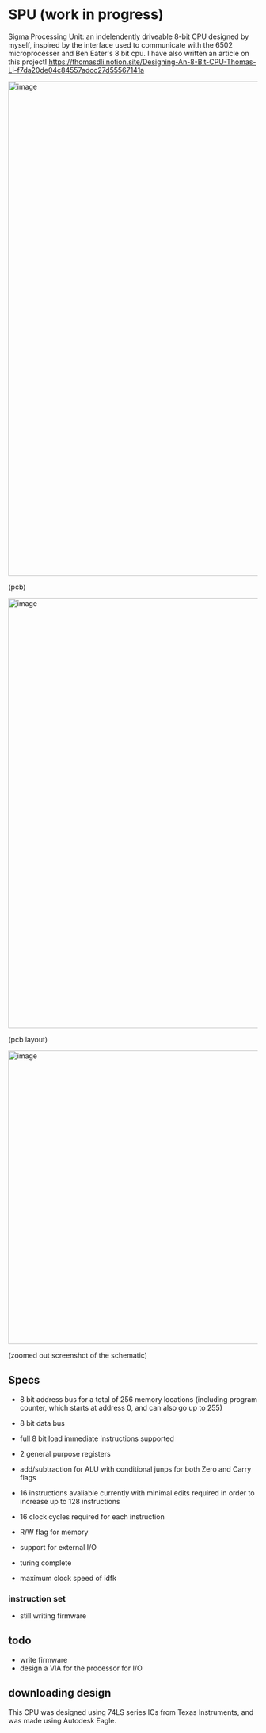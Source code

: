 # SPU (work in progress)
Sigma Processing Unit: an indelendently driveable 8-bit CPU designed by myself, inspired by the interface used to communicate with the 6502 microprocesser and Ben Eater's 8 bit cpu. I have also written an article on this project! https://thomasdli.notion.site/Designing-An-8-Bit-CPU-Thomas-Li-f7da20de04c84557adcc27d55567141a

<img width="999" alt="image" src="https://user-images.githubusercontent.com/77999105/188357888-0de9cc34-74df-4725-9b52-c6da3d99f465.png">

(pcb)

<img width="869" alt="image" src="https://user-images.githubusercontent.com/77999105/188374037-af4aeea7-f655-4e7e-8a70-22cf283e15ec.png">

(pcb layout)

<img width="593" alt="image" src="https://user-images.githubusercontent.com/77999105/187117492-b33b1505-24b4-45d1-8b19-c9c5a9dc9f05.png">

(zoomed out screenshot of the schematic)

## Specs
- 8 bit address bus for a total of 256 memory locations (including program counter, which starts at address 0, and can also go up to 255)
- 8 bit data bus

- full 8 bit load immediate instructions supported

- 2 general purpose registers
- add/subtraction for ALU with conditional junps for both Zero and Carry flags

- 16 instructions avaliable currently with minimal edits required in order to increase up to 128 instructions
- 16 clock cycles required for each instruction

- R/W flag for memory

- support for external I/O

- turing complete

- maximum clock speed of idfk

### instruction set

- still writing firmware

## todo

- write firmware
- design a VIA for the processor for I/O

## downloading design

This CPU was designed using 74LS series ICs from Texas Instruments, and was made using Autodesk Eagle.

